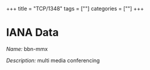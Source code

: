 +++
title = "TCP/1348"
tags = [""]
categories = [""]
+++

# IANA Data

_Name:_ bbn-mmx

_Description:_ multi media conferencing

